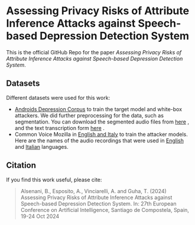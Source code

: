 # Assessing Privacy Risks of Attribute Inference Attacks against Speech-based Depression Detection System

This is the official GitHub Repo for the paper _Assessing Privacy Risks of Attribute Inference Attacks against Speech-based Depression Detection System_. 

## Datasets

Different datasets were used for this work:

* [Androids Depression Corpus](https://github.com/androidscorpus/data?tab=readme-ov-file) to train the target model and white-box attackers. We did further preprocessing for the data, such as segmentation. You can download the segmented audio files from [here](https://www.dropbox.com/scl/fi/pyno24ypl5g3n0c56dec1/segmentation.zip?rlkey=j1zsqoa3r381yo0ik4gyus0qs&st=hwbzvf88&dl=0) , and the text transcription form [here](https://www.dropbox.com/scl/fi/giymtkphvgq5eds88bmph/text-transcription.zip?rlkey=bapiuy4gh07zxa9enwackrpyt&st=oxp3kak6&dl=0) .
* Common Voice Mozilla in [English and Italy](https://commonvoice.mozilla.org/en/datasets) to train the attacker models. Here are the names of the audio recordings that were used in [English](https://www.dropbox.com/scl/fi/4owx5impep0tccwtut805/english.zip?rlkey=y4s7kjlu5lzdmkxoac731wz4u&st=q0hkslop&dl=0) and [Italian](https://www.dropbox.com/scl/fi/gdatoaw3f30cjb6fggg0u/italy.zip?rlkey=2qnvzbeqwn3z08va5acivt7wj&st=wdpobzs0&dl=0) languages.




## Citation

If you find this work useful, please cite:

> Alsenani, B., Esposito, A., Vinciarelli, A.  and Guha, T.  (2024) Assessing Privacy Risks of Attribute Inference Attacks against Speech-based Depression Detection System. In: 27th European Conference on Artificial Intelligence, Santiago de Compostela, Spain, 19-24 Oct 2024
